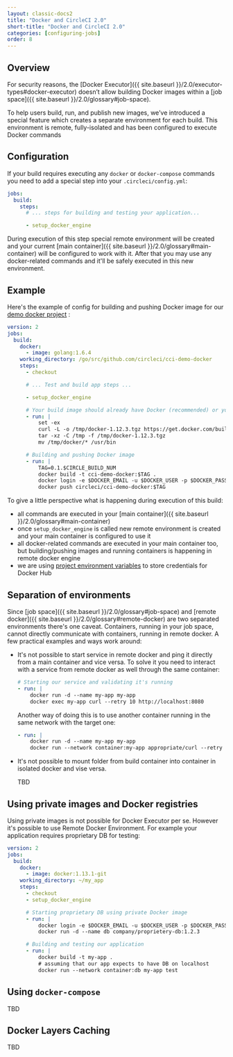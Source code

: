 ```yaml
---
layout: classic-docs2
title: "Docker and CircleCI 2.0"
short-title: "Docker and CircleCI 2.0"
categories: [configuring-jobs]
order: 8
---
```


## Overview
For security reasons, the [Docker Executor]({{ site.baseurl }}/2.0/executor-types#docker-executor) doesn’t allow building Docker images within a [job space]({{ site.baseurl }}/2.0/glossary#job-space).

To help users build, run, and publish new images, we’ve introduced a special feature which creates a separate environment for each build. This environment is remote, fully-isolated and has been configured to execute Docker commands

## Configuration
If your build requires executing any `docker` or `docker-compose` commands you need to add a special step into your `.circleci/config.yml`:

``` YAML
jobs:
  build:
    steps:
      # ... steps for building and testing your application...

      - setup_docker_engine
```

During execution of this step special remote environment will be created and your current [main container]({{ site.baseurl }}/2.0/glossary#main-container) will be configured to work with it. After that you may use any docker-related commands and it'll be safely executed in this new environment.

## Example

Here's the example of config for building and pushing Docker image for our [demo docker project](https://github.com/circleci/cci-demo-docker) :

``` YAML
version: 2
jobs:
  build:
    docker:
      - image: golang:1.6.4
    working_directory: /go/src/github.com/circleci/cci-demo-docker
    steps:
      - checkout

      # ... Test and build app steps ...

      - setup_docker_engine

      # Your build image should already have Docker (recommended) or you can install it during a build
      - run: |
          set -ex
          curl -L -o /tmp/docker-1.12.3.tgz https://get.docker.com/builds/Linux/x86_64/docker-1.12.3.tgz
          tar -xz -C /tmp -f /tmp/docker-1.12.3.tgz
          mv /tmp/docker/* /usr/bin

      # Building and pushing Docker image
      - run: |
          TAG=0.1.$CIRCLE_BUILD_NUM
          docker build -t cci-demo-docker:$TAG .
          docker login -e $DOCKER_EMAIL -u $DOCKER_USER -p $DOCKER_PASS
          docker push circleci/cci-demo-docker:$TAG
```

To give a little perspective what is happening during execution of this build:
 * all commands are executed in your [main container]({{ site.baseurl }}/2.0/glossary#main-container)
 * once `setup_docker_engine` is called new remote environment is created and your main container is configured to use it
 * all docker-related commands are executed in your main container too, but building/pushing images and running containers is happening in remote docker engine
 * we are using [project environment variables](TBD) to store credentials for Docker Hub

## Separation of environments

Since [job space]({{ site.baseurl }}/2.0/glossary#job-space) and [remote docker]({{ site.baseurl }}/2.0/glossary#remote-docker) are two separated environments there's one caveat. Containers, running in your job space, cannot directly communicate with containers, running in remote docker. A few practical examples and ways work around:

 * It's not possible to start service in remote docker and ping it directly from a main container and vice versa. To solve it you need to interact with a service from remote docker as well through the same container:

   ``` YAML
   # Starting our service and validating it's running
   - run: |
       docker run -d --name my-app my-app
       docker exec my-app curl --retry 10 http://localhost:8080
   ```

   Another way of doing this is to use another container running in the same network with the target one:

   ``` YAML
   - run: |
       docker run -d --name my-app my-app
       docker run --network container:my-app appropriate/curl --retry 10 http://localhost:8080
   ```

 * It's not possible to mount folder from build container into container in isolated docker and vise versa.

   TBD

## Using private images and Docker registries

Using private images is not possible for Docker Executor per se. However it's possible to use Remote Docker Environment. For example your application requires proprietary DB for testing:

``` YAML
version: 2
jobs:
  build:
    docker:
      - image: docker:1.13.1-git
    working_directory: ~/my_app
    steps:
      - checkout
      - setup_docker_engine

      # Starting proprietary DB using private Docker image
      - run: |
          docker login -e $DOCKER_EMAIL -u $DOCKER_USER -p $DOCKER_PASS
          docker run -d --name db company/proprietery-db:1.2.3

      # Building and testing our application
      - run: |
          docker build -t my-app .
          # assuming that our app expects to have DB on localhost
          docker run --network container:db my-app test
```

## Using `docker-compose`

TBD

## Docker Layers Caching

TBD
